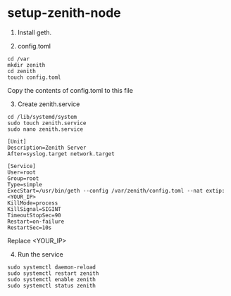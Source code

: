 # setup-zenith-node

1. Install geth.

2. config.toml

```
cd /var
mkdir zenith
cd zenith
touch config.toml
```

Copy the contents of config.toml to this file

3. Create zenith.service
```
cd /lib/systemd/system
sudo touch zenith.service
sudo nano zenith.service
```

```
[Unit]
Description=Zenith Server
After=syslog.target network.target

[Service]
User=root
Group=root
Type=simple
ExecStart=/usr/bin/geth --config /var/zenith/config.toml --nat extip:<YOUR_IP>
KillMode=process
KillSignal=SIGINT
TimeoutStopSec=90
Restart=on-failure
RestartSec=10s
```

Replace <YOUR_IP>

4. Run the service
```
sudo systemctl daemon-reload
sudo systemctl restart zenith
sudo systemctl enable zenith
sudo systemctl status zenith
```
